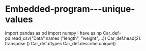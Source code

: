 # Embedded-program---unique-values

import pandas as pd
import numpy I have as np
Car_def= pd.read_csv("Data",names ("length", "weight",...))
Car_def.head(2). transpose ()
Car_def.dtypes
Car_def.describe.unique()





